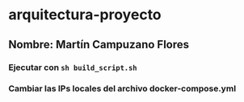 # arquitectura-proyecto
## Nombre: Martín Campuzano Flores
### Ejecutar con `sh build_script.sh`
### Cambiar las IPs locales del archivo docker-compose.yml
